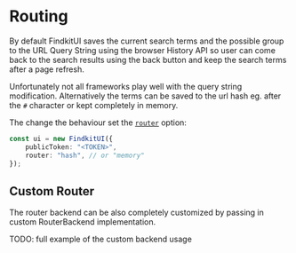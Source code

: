 # Routing

By default FindkitUI saves the current search terms and the possible group to
the URL Query String using the browser History API so user can come back to the
search results using the back button and keep the search terms after a page
refresh.

Unfortunately not all frameworks play well with the query string modification.
Alternatively the terms can be saved to the url hash eg. after the `#` character
or kept completely in memory.

The change the behaviour set the [`router`](/ui/api/#router) option:

```ts
const ui = new FindkitUI({
	publicToken: "<TOKEN>",
	router: "hash", // or "memory"
});
```

## Custom Router

The router backend can be also completely customized by passing in custom <Api
page="ui.routerbackend" >RouterBackend </Api> implementation.

TODO: full example of the custom backend usage
